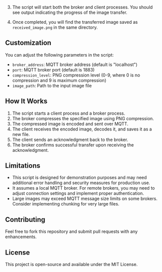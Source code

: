 3. The script will start both the broker and client processes. You should see output indicating the progress of the image transfer.

4. Once completed, you will find the transferred image saved as `received_image.png` in the same directory.

## Customization

You can adjust the following parameters in the script:

- `broker_address`: MQTT broker address (default is "localhost")
- `port`: MQTT broker port (default is 1883)
- `compression_level`: PNG compression level (0-9, where 0 is no compression and 9 is maximum compression)
- `image_path`: Path to the input image file

## How It Works

1. The script starts a client process and a broker process.
2. The broker compresses the specified image using PNG compression.
3. The compressed image is encoded and sent over MQTT.
4. The client receives the encoded image, decodes it, and saves it as a new file.
5. The client sends an acknowledgment back to the broker.
6. The broker confirms successful transfer upon receiving the acknowledgment.

## Limitations

- This script is designed for demonstration purposes and may need additional error handling and security measures for production use.
- It assumes a local MQTT broker. For remote brokers, you may need to adjust connection settings and implement proper authentication.
- Large images may exceed MQTT message size limits on some brokers. Consider implementing chunking for very large files.

## Contributing

Feel free to fork this repository and submit pull requests with any enhancements.

## License

This project is open-source and available under the MIT License.